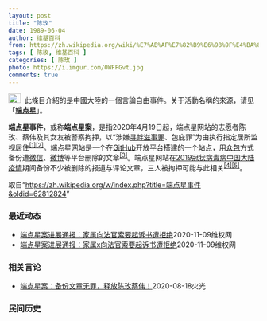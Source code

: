 ```yaml
---
layout: post
title: "陈玫"
date: 1989-06-04
author: 维基百科
from: https://zh.wikipedia.org/wiki/%E7%AB%AF%E7%82%B9%E6%98%9F%E4%BA%8B%E4%BB%B6
tags: [ 陈玫, 维基百科 ]
categories: [ 陈玫 ]
photo: https://i.imgur.com/0WFFGvt.jpg
comments: true
---
```

<div class="mw-parser-output"><div role="note" class="hatnote navigation-not-searchable"><a href="/wiki/Wikipedia:%E6%B6%88%E6%AD%A7%E4%B9%89" title="Wikipedia:消歧义"><img alt="Disambig gray.svg" src="//upload.wikimedia.org/wikipedia/commons/thumb/5/5f/Disambig_gray.svg/25px-Disambig_gray.svg.png" decoding="async" width="25" height="19" srcset="//upload.wikimedia.org/wikipedia/commons/thumb/5/5f/Disambig_gray.svg/38px-Disambig_gray.svg.png 1.5x, //upload.wikimedia.org/wikipedia/commons/thumb/5/5f/Disambig_gray.svg/50px-Disambig_gray.svg.png 2x" data-file-width="220" data-file-height="168"></a>&nbsp;&nbsp;此條目介紹的是中國大陸的一個言論自由事件。关于活動名稱的來源，请见「<b><a href="/wiki/%E7%AB%AF%E7%82%B9%E6%98%9F" title="端点星">端点星</a></b>」。</div>

<p><b>端点星事件</b>，或称<b>端点星案</b>，是指2020年4月19日起，端点星网站的志愿者陈玫、蔡伟及其女友被警察拘押，以“涉嫌<a href="/wiki/%E5%AF%BB%E8%A1%85%E6%BB%8B%E4%BA%8B%E7%BD%AA" title="寻衅滋事罪">寻衅滋事罪</a>、包庇罪”为由执行指定居所监视居住<sup id="cite_ref-1" class="reference"><a href="#cite_note-1">[1]</a></sup><sup id="cite_ref-2" class="reference"><a href="#cite_note-2">[2]</a></sup>。端点星网站是一个在<a href="/wiki/GitHub" title="GitHub">GitHub</a>开放平台搭建的一个站点，用<a href="/wiki/%E4%BC%97%E5%8C%85" title="众包">众包</a>方式备份遭<a href="/wiki/%E5%BE%AE%E4%BF%A1" title="微信">微信</a>、<a href="/wiki/%E5%BE%AE%E5%8D%9A" title="微博">微博</a>等平台删除的文章<sup id="cite_ref-3" class="reference"><a href="#cite_note-3">[3]</a></sup>。端点星网站在<a href="/wiki/2019%E5%86%A0%E7%8A%B6%E7%97%85%E6%AF%92%E7%97%85%E4%B8%AD%E5%9B%BD%E5%A4%A7%E9%99%86%E7%96%AB%E6%83%85" title="2019冠状病毒病中国大陆疫情">2019冠状病毒病中国大陆疫情</a>期间备份不少被删除的报道与评论文章，三人被拘押可能与此相关<sup id="cite_ref-:0_4-0" class="reference"><a href="#cite_note-:0-4">[4]</a></sup><sup id="cite_ref-:1_5-0" class="reference"><a href="#cite_note-:1-5">[5]</a></sup>。
</p>
</div><noscript><img src="//zh.wikipedia.org/wiki/Special:CentralAutoLogin/start?type=1x1" alt="" title="" width="1" height="1" style="border: none; position: absolute;"></noscript>
<div class="printfooter">取自“<a dir="ltr" href="https://zh.wikipedia.org/w/index.php?title=端点星事件&amp;oldid=62812824">https://zh.wikipedia.org/w/index.php?title=端点星事件&amp;oldid=62812824</a>”</div><div id="recent-news"><h3>最近动态</h3><ul><li><a href="https://nodebe4.github.io/waimei/2020-11-09/%E7%AB%AF%E7%82%B9%E6%98%9F%E6%A1%88%E8%BF%9B%E5%B1%95%E9%80%9A%E6%8A%A5-%E5%AE%B6%E5%B1%9E%E5%90%91%E6%B3%95%E5%AE%98%E7%B4%A2%E8%A6%81%E8%B5%B7%E8%AF%89%E4%B9%A6%E9%81%AD%E6%8B%92%E7%BB%9D" title="端点星案进展通报：家属向法官索要起诉书遭拒绝—— （维权网信息中心报道）2020年11月9日，本网获悉：距离法律规定的端点星案开庭期限11月20日仅有十天，陈玫家属仍未收到开庭通知，法官拒绝向家...">端点星案进展通报：家属向法官索要起诉书遭拒绝</a><time>2020-11-09</time><a class="tag">维权网</a></li>
<li><a href="https://nodebe4.github.io/waimei/2020-11-09/%E7%AB%AF%E7%82%B9%E6%98%9F%E6%A1%88%E8%BF%9B%E5%B1%95%E9%80%9A%E6%8A%A5-%E5%AE%B6%E5%B1%9Ex%E5%90%91%E6%B3%95%E5%AE%98%E7%B4%A2%E8%A6%81%E8%B5%B7%E8%AF%89%E4%B9%A6%E9%81%AD%E6%8B%92%E7%BB%9D" title="端点星案进展通报：家属x向法官索要起诉书遭拒绝—— （维权网信息中心报道）2020年11月9日，本网获悉：距离法律规定的端点星案开庭期限11月20日仅有十天，陈玫家属仍未收到开庭通知，法官拒绝向...">端点星案进展通报：家属x向法官索要起诉书遭拒绝</a><time>2020-11-09</time><a class="tag">维权网</a></li>
</ul></div><div id="open-opinion"><h3>相关言论</h3><ul><li><a href="https://nodebe4.github.io/opinion/2020-08-18/%E7%AB%AF%E7%82%B9%E6%98%9F%E6%A1%88-%E5%A4%87%E4%BB%BD%E6%96%87%E7%AB%A0%E6%97%A0%E7%BD%AA-%E9%87%8A%E6%94%BE%E9%99%88%E7%8E%AB%E8%94%A1%E4%BC%9F/" title="火光">端点星案：备份文章无罪，释放陈玫蔡伟！</a><time>2020-08-18</time><a class="tag">火光</a></li>
</ul></div><div id="mjls-record"><h3>民间历史</h3><ul></ul></div>